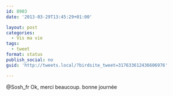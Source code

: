 ```yaml
---
id: 8903
date: '2013-03-29T13:45:29+01:00'

layout: post
categories:
  - Vis ma vie
tags:
  - tweet
format: status
publish_social: no
guid: 'http://tweets.local/?birdsite_tweet=317633612436606976'

---
```


@Sosh\_fr Ok, merci beaucoup. bonne journée